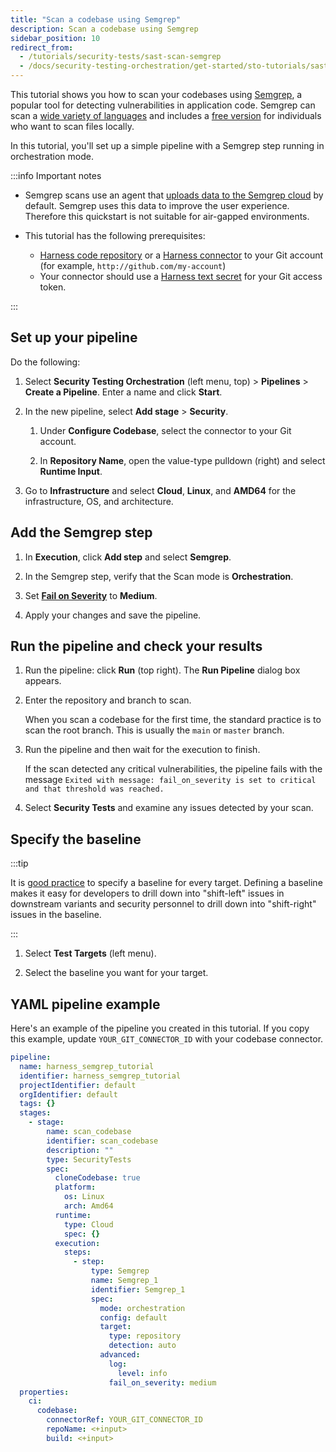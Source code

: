 ```yaml
---
title: "Scan a codebase using Semgrep"
description: Scan a codebase using Semgrep
sidebar_position: 10
redirect_from:
  - /tutorials/security-tests/sast-scan-semgrep
  - /docs/security-testing-orchestration/get-started/sto-tutorials/sast-scan-semgrep
---
```


<CTABanner
  buttonText="Learn More"
  title="Continue your learning journey."
  tagline="Take a Security Testing Orchestration certification today!"
  link="/university/sto"
  closable={true}
  target="_self"
/>

This tutorial shows you how to scan your codebases using [Semgrep](https://semgrep.dev), a popular tool for detecting vulnerabilities in application code. Semgrep can scan a [wide variety of languages](https://semgrep.dev/docs/supported-languages/) and includes a [free version](https://semgrep.dev/pricing/) for individuals who want to scan files locally.

In this tutorial, you'll set up a simple pipeline with a Semgrep step running in orchestration mode.

<!-- ![](../static/semgrep-ingest-pipeline.png) -->

:::info Important notes


- Semgrep scans use an agent that [uploads data to the Semgrep cloud](https://semgrep.dev/docs/metrics/) by default. Semgrep uses this data to improve the user experience. Therefore this quickstart is not suitable for air-gapped environments.

- This tutorial has the following prerequisites:
  - [Harness code repository](/docs/code-repository/get-started/overview) or a [Harness connector](/docs/platform/connectors/code-repositories/connect-to-code-repo) to your Git account (for example, `http://github.com/my-account`)
  - Your connector should use a [Harness text secret](/docs/platform/secrets/add-use-text-secrets) for your Git access token.

:::


## Set up your pipeline

Do the following:

1. Select **Security Testing Orchestration** (left menu, top) > **Pipelines** > **Create a Pipeline**. Enter a name and click **Start**.

2. In the new pipeline, select **Add stage** > **Security**.

   1. Under **Configure Codebase**, select the connector to your Git account.

   2. In **Repository Name**, open the value-type pulldown (right) and select **Runtime Input**.

     <!-- DocImage path={require('./static/sast-semgrep-tutorial/configure-codebase.png')} width="50%" height="50%" title="Configure codebase to specify repository at runtime" / -->


5. Go to **Infrastructure** and select **Cloud**, **Linux**, and **AMD64** for the infrastructure, OS, and architecture.


## Add the Semgrep  step

1. In **Execution**, click **Add step** and select **Semgrep**.

2. In the Semgrep step, verify that the Scan mode is **Orchestration**.

3. Set [**Fail on Severity**](/docs/security-testing-orchestration/get-started/key-concepts/fail-pipelines-by-severity) to **Medium**.

3. Apply your changes and save the pipeline. 



## Run the pipeline and check your results

1. Run the pipeline: click **Run** (top right). The **Run Pipeline** dialog box appears.

2. Enter the repository and branch to scan.

   When you scan a codebase for the first time, the standard practice is to scan the root branch. This is usually the `main` or `master` branch.

3. Run the pipeline and then wait for the execution to finish.

   If the scan detected any critical vulnerabilities, the pipeline fails with the message `Exited with message: fail_on_severity is set to critical and that threshold was reached.`

   <!-- ![pipeline failed, critical issues found](./static/sast-semgrep-tutorial/pipeline-failed-critical-issues-found.png) -->

4. Select **Security Tests** and examine any issues detected by your scan.

   <!-- ![view scan results](./static/sast-semgrep-tutorial/security-tests-results.png) -->

## Specify the baseline

:::tip

It is [good practice](/docs/security-testing-orchestration/get-started/key-concepts/targets-and-baselines#why-you-should-define-a-baseline-for-every-sto-target) to specify a baseline for every target. Defining a baseline makes it easy for developers to drill down into "shift-left" issues in downstream variants and security personnel to drill down into "shift-right" issues in the baseline.

:::

1. Select **Test Targets** (left menu).

2. Select the baseline you want for your target.

<!-- ![set the baseline](./static/sast-semgrep-tutorial/baseline-set.png) -->

## YAML pipeline example

Here's an example of the pipeline you created in this tutorial. If you copy this example, update `YOUR_GIT_CONNECTOR_ID` with your codebase connector.

```yaml
pipeline:
  name: harness_semgrep_tutorial
  identifier: harness_semgrep_tutorial
  projectIdentifier: default
  orgIdentifier: default
  tags: {}
  stages:
    - stage:
        name: scan_codebase
        identifier: scan_codebase
        description: ""
        type: SecurityTests
        spec:
          cloneCodebase: true
          platform:
            os: Linux
            arch: Amd64
          runtime:
            type: Cloud
            spec: {}
          execution:
            steps:
              - step:
                  type: Semgrep
                  name: Semgrep_1
                  identifier: Semgrep_1
                  spec:
                    mode: orchestration
                    config: default
                    target:
                      type: repository
                      detection: auto
                    advanced:
                      log:
                        level: info
                      fail_on_severity: medium
  properties:
    ci:
      codebase:
        connectorRef: YOUR_GIT_CONNECTOR_ID
        repoName: <+input>
        build: <+input>
```
